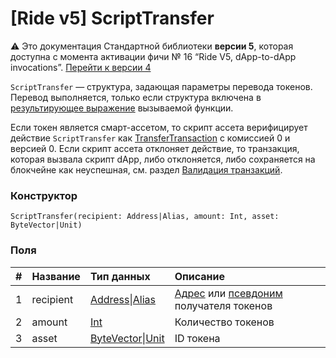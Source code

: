 # [Ride v5] ScriptTransfer

:warning: Это документация Стандартной библиотеки **версии 5**, которая доступна с момента активации фичи №&nbsp;16 “Ride V5, dApp-to-dApp invocations”. [Перейти к&nbsp;версии&nbsp;4](/ru/ride/structures/script-actions/script-transfer)

`ScriptTransfer` — cтруктура, задающая параметры перевода токенов. Перевод выполняется, только если структура включена в [результирующее выражение](/ru/ride/v5/functions/callable-function#резуnьтат-выпоnнения-вызываемой-функции-2) вызываемой функции.

Если токен является смарт-ассетом, то скрипт ассета верифицирует действие `ScriptTransfer` как [TransferTransaction](/ru/ride/v5/structures/transaction-structures/transfer-transaction) с комиссией 0 и версией 0. Если скрипт ассета отклоняет действие, то транзакция, которая вызвала скрипт dApp, либо отклоняется, либо сохраняется на блокчейне как неуспешная, см. раздел [Валидация транзакций](/ru/blockchain/transaction/transaction-validation).

### Конструктор

``` ride
ScriptTransfer(recipient: Address|Alias, amount: Int, asset: ByteVector|Unit)
```

### Поля

|   #   | Название | Тип данных | Описание |
| :--- | :--- | :--- | :--- |
| 1 | recipient | [Address](/ru/ride/v5/structures/common-structures/address)&#124;[Alias](/ru/ride/v5/structures/common-structures/alias) | [Адрес](/ru/blockchain/account/address) или [псевдоним](/ru/blockchain/account/alias) получателя токенов |
| 2 | amount | [Int](/ru/ride/v5/data-types/int) | Количество токенов |
| 3 | asset | [ByteVector](/ru/ride/v5/data-types/byte-vector)&#124;[Unit](/ru/ride/v5/data-types/unit) | ID токена |
